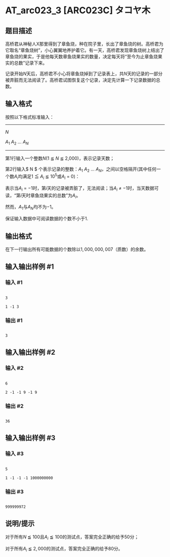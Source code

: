 # AT_arc023_3 [ARC023C] タコヤ木

## 题目描述

高桥君从神秘人X那里得到了章鱼烧，种在院子里，长出了章鱼烧的树。高桥君为它取名“章鱼烧树”，小心翼翼地养护着它。有一天，高桥君发现章鱼烧树上结出了章鱼烧的果实，于是他每天数章鱼烧果实的数量，决定每天将“至今为止章鱼烧果实的总数”记录下来。

记录开始$N$天后，高桥君不小心将章鱼烧掉到了记录表上，共$N$天的记录的一部分被弄脏而无法阅读了。高桥君试图恢复这个记录，决定先计算一下记录数据的总数。

## 输入格式

按照以下格式标准输入：


------------


$N$ 

 $A_1$   $A_2$ ... $A_N$
 

------------
第1行输入一个整数$N$(1 ≦ $N$ ≦ 2,000)，表示记录天数；

第2行输入$ N $ 个表示记录的整数：$A_1$   $A_2$ ... $A_N$，之间以空格隔开(其中任何一个数$A_i$均满足$1$ ≦ $A_i$ ≦ $10^5$或$A_i$ = $0$)：

表示当$A_i$ = $-1$时，第$i$天的记录被弄脏了，无法阅读；当$A_i$ $\not=$ $-1$时，当天数据可读，“第$i$天时章鱼烧果实的总数”为$A_i$。

然而，$A_1$与$A_N$均不为$-1$。

保证输入数据中可阅读数据的个数不小于$1$.

## 输出格式

在下一行输出所有可能数据的个数除以$1,000,000,007$（质数）的余数。

## 输入输出样例 #1

### 输入 #1

```
3
1 -1 3
```

### 输出 #1

```
3
```

## 输入输出样例 #2

### 输入 #2

```
6
2 -1 -1 9 -1 9
```

### 输出 #2

```
36
```

## 输入输出样例 #3

### 输入 #3

```
5
1 -1 -1 -1 1000000000
```

### 输出 #3

```
999999972
```

## 说明/提示

对于所有$N$ ≦ $100$且$A_i≦100$的测试点，答案完全正确的给予50分；

对于所有$A_i$ ≦ $2,000$的测试点，答案完全正确的给予80分。